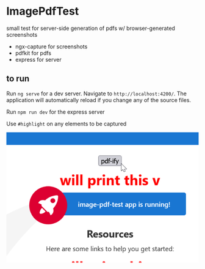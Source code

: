 # ImagePdfTest

small test for server-side generation of pdfs w/ browser-generated screenshots

- ngx-capture for screenshots
- pdfkit for pdfs
- express for server

## to run

Run `ng serve` for a dev server. Navigate to `http://localhost:4200/`. The application will automatically reload if you change any of the source files.

Run `npm run dev` for the express server

Use `#highlight` on any elements to be captured

![Alt text](image.png)